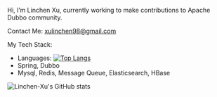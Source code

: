 Hi, I’m Linchen Xu, currently working to make contributions to Apache Dubbo community.



Contact Me: [xulinchen98@gmail.com](mailto:xulinchen98@gmail.com)



My Tech Stack:

- Languages: [![Top Langs](https://github-readme-stats.vercel.app/api/top-langs/?username=Linchen-Xu)]([https://github.com/Linchen-Xu](https://github-readme-stats.vercel.app/api/top-langs/?username=Linchen-Xu))
- Spring, Dubbo
- Mysql, Redis, Message Queue, Elasticsearch, HBase



![Linchen-Xu's GitHub stats](https://github-readme-stats.vercel.app/api?username=Linchen-Xu&show_icons=true)

